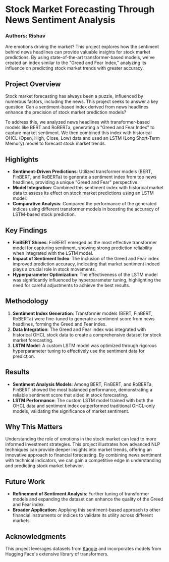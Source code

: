 # Stock Market Forecasting Through News Sentiment Analysis

### Authors: Rishav

Are emotions driving the market? This project explores how the sentiment behind news headlines can provide valuable insights for stock market predictions. By using state-of-the-art transformer-based models, we've created an index similar to the "Greed and Fear Index," analyzing its influence on predicting stock market trends with greater accuracy.

## Project Overview

Stock market forecasting has always been a puzzle, influenced by numerous factors, including the news. This project seeks to answer a key question: Can a sentiment-based index derived from news headlines enhance the precision of stock market prediction models?

To address this, we analyzed news headlines with transformer-based models like BERT and RoBERTa, generating a "Greed and Fear Index" to capture market sentiment. We then combined this index with historical OHCL (Open, High, Close, Low) data and used an LSTM (Long Short-Term Memory) model to forecast stock market trends.

## Highlights

- **Sentiment-Driven Predictions**: Utilized transformer models (BERT, FinBERT, and RoBERTa) to generate a sentiment index from top news headlines, providing a unique "Greed and Fear" perspective.
- **Model Integration**: Combined this sentiment index with historical market data to assess its effect on stock market predictions using an LSTM model.
- **Comparative Analysis**: Compared the performance of the generated indices using different transformer models in boosting the accuracy of LSTM-based stock prediction.

## Key Findings

- **FinBERT Shines**: FinBERT emerged as the most effective transformer model for capturing sentiment, showing strong prediction reliability when integrated with the LSTM model.
- **Impact of Sentiment Index**: The inclusion of the Greed and Fear index improved prediction accuracy, indicating that market sentiment indeed plays a crucial role in stock movements.
- **Hyperparameter Optimization**: The effectiveness of the LSTM model was significantly influenced by hyperparameter tuning, highlighting the need for careful adjustments to achieve the best results.

## Methodology

1. **Sentiment Index Generation**: Transformer models (BERT, FinBERT, RoBERTa) were fine-tuned to generate a sentiment score from news headlines, forming the Greed and Fear index.
2. **Data Integration**: The Greed and Fear index was integrated with historical OHCL stock data to create a comprehensive dataset for stock market forecasting.
3. **LSTM Model**: A custom LSTM model was optimized through rigorous hyperparameter tuning to effectively use the sentiment data for prediction.

## Results

- **Sentiment Analysis Models**: Among BERT, FinBERT, and RoBERTa, FinBERT showed the most balanced performance, demonstrating a reliable sentiment score that aided in stock forecasting.
- **LSTM Performance**: The custom LSTM model trained with both the OHCL data and sentiment index outperformed traditional OHCL-only models, validating the significance of market sentiment.

## Why This Matters

Understanding the role of emotions in the stock market can lead to more informed investment strategies. This project illustrates how advanced NLP techniques can provide deeper insights into market trends, offering an innovative approach to financial forecasting. By combining news sentiment with technical indicators, we can gain a competitive edge in understanding and predicting stock market behavior.

## Future Work

- **Refinement of Sentiment Analysis**: Further tuning of transformer models and expanding the dataset can enhance the quality of the Greed and Fear index.
- **Broader Application**: Applying this sentiment-based approach to other financial instruments or indices to validate its utility across different markets.

## Acknowledgments

This project leverages datasets from [Kaggle](https://www.kaggle.com/aaron7sun/stocknews) and incorporates models from Hugging Face's extensive library of transformers.

